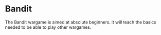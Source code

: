 # Bandit

The Bandit wargame is aimed at absolute beginners. It will teach the basics needed to be able to play other wargames. 
